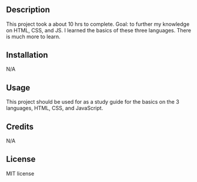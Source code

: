 # <Prework Study Guide>

## Description

This project took a about 10 hrs to complete. Goal: to further my knowledge on HTML, CSS, and JS. I learned the basics of these three languages. There is much more to learn.

## Installation

N/A

## Usage

This project should be used for as a study guide for the basics on the 3 languages, HTML, CSS, and JavaScript.

## Credits

N/A

## License

MIT license
